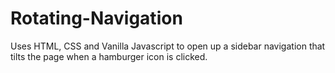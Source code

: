 # Rotating-Navigation
Uses HTML, CSS and Vanilla Javascript to open up a sidebar navigation that tilts the page when a hamburger icon is clicked.
